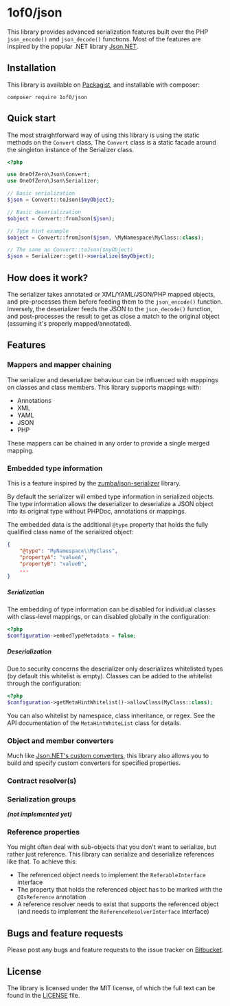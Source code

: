 # 1of0/json

This library provides advanced serialization features built over the PHP `json_encode()` and `json_decode()` functions. 
Most of the features are inspired by the popular .NET library [Json.NET](http://www.newtonsoft.com/json).

## Installation

This library is available on [Packagist](https://packagist.org/packages/1of0/json), and installable with composer:

```shell
composer require 1of0/json
```

## Quick start

The most straightforward way of using this library is using the static methods on the `Convert` class. The `Convert`
class is a static facade around the singleton instance of the Serializer class.


```php
<?php

use OneOfZero\Json\Convert;
use OneOfZero\Json\Serializer;

// Basic serialization
$json = Convert::toJson($myObject);

// Basic deserialization
$object = Convert::fromJson($json);

// Type hint example
$object = Convert::fromJson($json, \MyNamespace\MyClass::class);

// The same as Convert::toJson($myObject)
$json = Serializer::get()->serialize($myObject);
```

## How does it work?

The serializer takes annotated or XML/YAML/JSON/PHP mapped objects, and pre-processes them before feeding them to the
`json_encode()` function. Inversely, the deserializer feeds the JSON to the `json_decode()` function, and 
post-processes the result to get as close a match to the original object (assuming it's properly mapped/annotated).

## Features

### Mappers and mapper chaining

The serializer and deserializer behaviour can be influenced with mappings on classes and class members. This library
supports mappings with:

- Annotations
- XML
- YAML
- JSON
- PHP

These mappers can be chained in any order to provide a single merged mapping.

### Embedded type information

This is a feature inspired by the [zumba/json-serializer](https://github.com/zumba/json-serializer) library.

By default the serializer will embed type information in serialized objects. The type information allows the
deserializer to deserialize a JSON object into its original type without PHPDoc, annotations or mappings.


The embedded data is the additional `@type` property that holds the fully qualified class name of the serialized
object:
```json
{
	"@type": "MyNamespace\\MyClass",
	"propertyA": "valueA",
	"propertyB": "valueB",
	...
}
```

##### Serialization

The embedding of type information can be disabled for individual classes with class-level mappings, or can disabled
globally in the configuration:
```php
<?php
$configuration->embedTypeMetadata = false;
```

##### Deserialization

Due to security concerns the deserializer only deserializes whitelisted types (by default this whitelist is empty).
Classes can be added to the whitelist through the configuration:
```php
<?php
$configuration->getMetaHintWhitelist()->allowClass(MyClass::class);
```
You can also whitelist by namespace, class inheritance, or regex. See the API documentation of the `MetaHintWhiteList`
class for details.

### Object and member converters

Much like [Json.NET's custom converters](http://www.newtonsoft.com/json/help/html/CustomJsonConverter.htm), this library
also allows you to build and specify custom converters for specified properties.

### Contract resolver(s)

### Serialization groups

***(not implemented yet)***

### Reference properties

You might often deal with sub-objects that you don't want to serialize, but rather just reference. This library can
serialize and deserialize references like that. To achieve this:

- The referenced object needs to implement the `ReferableInterface` interface
- The property that holds the referenced object has to be marked with the `@IsReference` annotation
- A reference resolver needs to exist that supports the referenced object (and needs to implement the 
  `ReferenceResolverInterface` interface)

## Bugs and feature requests

Please post any bugs and feature requests to the issue tracker on
[Bitbucket](https://bitbucket.org/1of0/json/issues?status=new&status=open).

## License

The library is licensed under the MIT license, of which the full text can be found in the [LICENSE](LICENSE) file.
